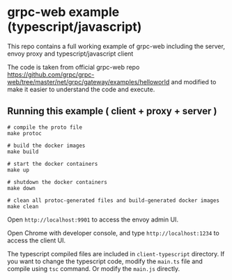 # grpc-web example (typescript/javascript)

This repo contains a full working example of grpc-web including the server,
envoy proxy and typescript/javascript client

The code is taken from official grpc-web repo https://github.com/grpc/grpc-web/tree/master/net/grpc/gateway/examples/helloworld and modified to make it easier to understand the code and execute.

## Running this example ( client + proxy + server )

```
# compile the proto file
make protoc

# build the docker images
make build

# start the docker containers
make up

# shutdown the docker containers
make down

# clean all protoc-generated files and build-generated docker images 
make clean
```

Open `http://localhost:9901` to access the envoy admin UI.

Open Chrome with developer console, and type `http://localhost:1234` to access the client UI.

The typescript compiled files are included in `client-typescript` directory. 
If you want to change the typescript code, modify the `main.ts` file and compile 
using `tsc` command. Or modify the `main.js` directly.
